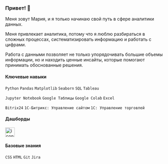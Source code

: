 ### Привет! 👋

Меня зовут Мария, и я только начинаю свой путь в сфере аналитики данных.

Меня привлекает аналитика, потому что я люблю разбираться в сложных процессах, систематизировать информацию и работать с цифрами.

Работа с данными позволяет не только упорядочивать большие объемы информации, но и находить ценные инсайты, которые помогают принимать обоснованные решения.

#### Ключевые навыки

`Python` `Pandas` `Matplotlib` `Seaborn` `SQL` `Tableau`

`Jupyter Notebook` `Google Таблицы` `Google Colab` `Excel`

`Bitrix24` `1С-Битрикс: Управление сайтом` `1С: Управление торговлей`

#### Дашборды
<a href="https://public.tableau.com/app/profile/maria.lemina/vizzes"><img src="https://upload.wikimedia.org/wikipedia/ru/thumb/0/06/Tableau_logo.svg/2560px-Tableau_logo.svg.png" height="30" alt="icon"></a>

#### Базовые знания

`CSS` `HTML` `Git` `Jira`

<!--
**leminam/leminam** is a ✨ _special_ ✨ repository because its `README.md` (this file) appears on your GitHub profile.

Here are some ideas to get you started:

- 🔭 I’m currently working on ...
- 🌱 I’m currently learning ...
- 👯 I’m looking to collaborate on ...
- 🤔 I’m looking for help with ...
- 💬 Ask me about ...
- 📫 How to reach me: ...
- 😄 Pronouns: ...
- ⚡ Fun fact: ...
-->
